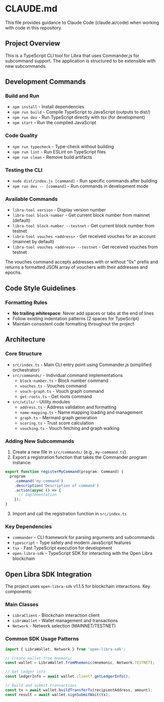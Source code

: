 # CLAUDE.md

This file provides guidance to Claude Code (claude.ai/code) when working with code in this repository.

## Project Overview

This is a TypeScript CLI tool for Libra that uses Commander.js for subcommand support. The application is structured to be extensible with new subcommands.

## Development Commands

### Build and Run
- `npm install` - Install dependencies
- `npm run build` - Compile TypeScript to JavaScript (outputs to dist/)
- `npm run dev` - Run TypeScript directly with tsx (for development)
- `npm start` - Run the compiled JavaScript

### Code Quality
- `npm run typecheck` - Type-check without building
- `npm run lint` - Run ESLint on TypeScript files
- `npm run clean` - Remove build artifacts

### Testing the CLI
- `node dist/index.js [command]` - Run specific commands after building
- `npm run dev -- [command]` - Run commands in development mode

### Available Commands
- `libra-tool version` - Display version number
- `libra-tool block-number` - Get current block number from mainnet (default)
- `libra-tool block-number --testnet` - Get current block number from testnet
- `libra-tool vouches <address>` - Get received vouches for an account (mainnet by default)
- `libra-tool vouches <address> --testnet` - Get received vouches from testnet

The vouches command accepts addresses with or without "0x" prefix and returns a formatted JSON array of vouchers with their addresses and epochs.

## Code Style Guidelines

### Formatting Rules
- **No trailing whitespace**: Never add spaces or tabs at the end of lines
- Follow existing indentation patterns (2 spaces for TypeScript)
- Maintain consistent code formatting throughout the project

## Architecture

### Core Structure
- `src/index.ts` - Main CLI entry point using Commander.js (simplified orchestrator)
- `src/commands/` - Individual command implementations
  - `block-number.ts` - Block number command
  - `vouches.ts` - Vouches command
  - `vouch-graph.ts` - Vouch graph command
  - `get-roots.ts` - Get roots command
- `src/utils/` - Utility modules
  - `address.ts` - Address validation and formatting
  - `name-mapping.ts` - Name mapping loading and management
  - `graph.ts` - Mermaid graph generation
  - `scoring.ts` - Trust score calculation
  - `vouching.ts` - Vouch fetching and graph walking

### Adding New Subcommands
1. Create a new file in `src/commands/` (e.g., `my-command.ts`)
2. Export a registration function that takes the Commander program instance:
```typescript
export function registerMyCommand(program: Command) {
  program
    .command('my-command')
    .description('Description of command')
    .action(async () => {
      // Implementation
    });
}
```
3. Import and call the registration function in `src/index.ts`

### Key Dependencies
- `commander` - CLI framework for parsing arguments and subcommands
- `typescript` - Type safety and modern JavaScript features
- `tsx` - Fast TypeScript execution for development
- `open-libra-sdk` - TypeScript SDK for interacting with the Open Libra blockchain

## Open Libra SDK Integration

The project uses `open-libra-sdk` v1.1.5 for blockchain interactions. Key components:

### Main Classes
- `LibraClient` - Blockchain interaction client
- `LibraWallet` - Wallet management and transactions
- `Network` - Network selection (MAINNET/TESTNET)

### Common SDK Usage Patterns
```typescript
import { LibraWallet, Network } from 'open-libra-sdk';

// Create wallet from mnemonic
const wallet = LibraWallet.fromMnemonic(mnemonic, Network.TESTNET);

// Get ledger info
const ledgerInfo = await wallet.client?.getLedgerInfo();

// Build and submit transactions
const tx = await wallet.buildTransferTx(recipientAddress, amount);
const result = await wallet.signSubmitWait(tx);
```